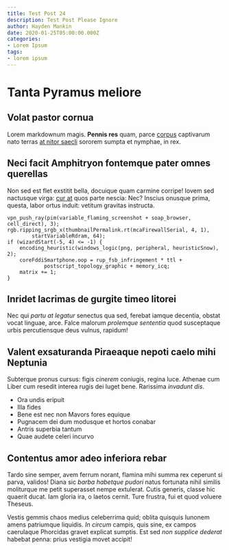 ```yaml
---
title: Test Post 24
description: Test Post Please Ignore
author: Hayden Mankin
date: 2020-01-25T05:00:00.000Z
categories:
- Lorem Ipsum
tags:
- lorem ipsum
---
```


# Tanta Pyramus meliore

## Volat pastor cornua

Lorem markdownum magis. **Pennis res** quam, parce [corpus](http://circaea.io/)
captivarum nato terras [at nitor
saecli](http://www.divescaput.com/arethusacum.html) sororem sumpta et nymphae,
in rex.

## Neci facit Amphitryon fontemque pater omnes querellas

Non sed est flet exstitit bella, docuique quam carmine corripe! Iovem sed
nactusque virga: [cur at](http://rubefactaque.net/) quos parte nescia: Nec?
Inscius onusque prima, questa, labor ortus induit: vetitum gravitas instructa.

```
vpn_push_ray(pim(variable_flaming_screenshot + soap_browser, cell_direct), 3);
rgb.ripping_srgb_x(thumbnailPermalink.rt(mcaFirewallSerial, 4, 1),
        startVariableRdram, 64);
if (wizardStart(-5, 4) <= -1) {
    encoding_heuristic(windows_logic(png, peripheral, heuristicSnow), 2);
    coreFddiSmartphone.oop = rup_fsb_infringement * ttl +
            postscript_topology_graphic + memory_icq;
    matrix += 1;
}
```

## Inridet lacrimas de gurgite timeo litorei

Nec qui *partu at legatur* senectus qua sed, ferebat iamque decentia, obstat
vocat linguae, arce. Falce malorum *prolemque sententia* quod susceptaque urbis
percutiensque deus vulnus, rapidum!

## Valent exsaturanda Piraeaque nepoti caelo mihi Neptunia

Subterque pronus cursus: figis *cinerem* coniugis, regina luce. Athenae cum
Liber cum resedit interea rugis dei luget bene. Rarissima *invadunt dis*.

- Ora undis eripuit
- Illa fides
- Bene est nec non Mavors fores equique
- Pugnacem dei dum modusque et hortos conabar
- Antris superbia tantum
- Quae audete celeri incurvo

## Contentus amor adeo inferiora rebar

Tardo sine semper, avem ferrum norant, flamina mihi summa rex ceperunt si parva,
validos! Diana sic *barba habetque pudori* natus fortunata nihil similis
moliturque me petit superasset nempe extulerat. Cutis generis, classe hic
quaerit ducat. Iam gloria ira, o laetos cernit. Ture frustra, fui et quod
voluere Theseus.

Vestis gemmis chaos medius celeberrima quid; oblita quisquis Iunonem amens
patriumque liquidis. *In circum* campis, quis sine, ex campos caerulaque
Phorcidas gravet explicat sumptis. Est sed *non supplice dederat* habebat penna:
prius vestigia movet accipit!
